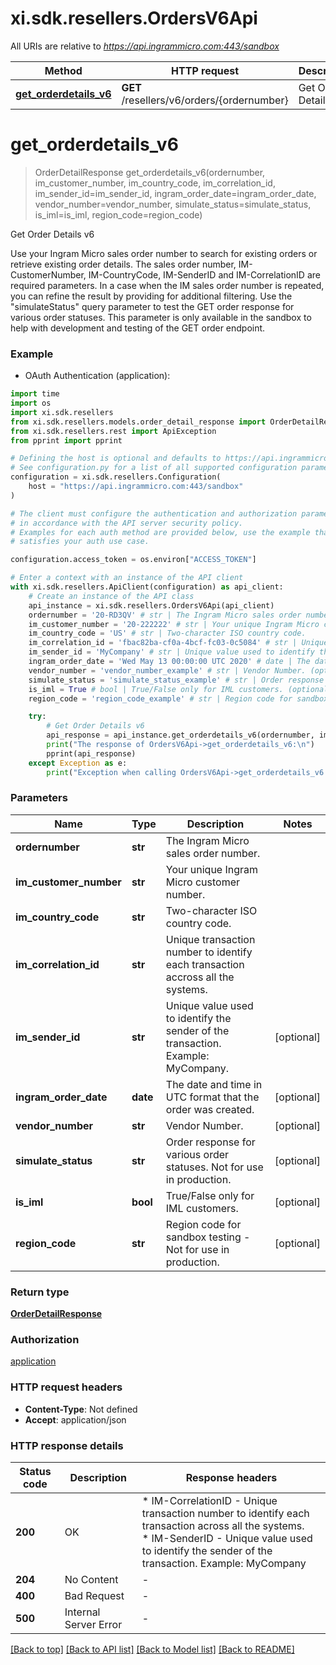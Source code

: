 # xi.sdk.resellers.OrdersV6Api

All URIs are relative to *https://api.ingrammicro.com:443/sandbox*

Method | HTTP request | Description
------------- | ------------- | -------------
[**get_orderdetails_v6**](OrdersV6Api.md#get_orderdetails_v6) | **GET** /resellers/v6/orders/{ordernumber} | Get Order Details v6


# **get_orderdetails_v6**
> OrderDetailResponse get_orderdetails_v6(ordernumber, im_customer_number, im_country_code, im_correlation_id, im_sender_id=im_sender_id, ingram_order_date=ingram_order_date, vendor_number=vendor_number, simulate_status=simulate_status, is_iml=is_iml, region_code=region_code)

Get Order Details v6

Use your Ingram Micro sales order number to search for existing orders or retrieve existing order details.  The sales order number, IM-CustomerNumber, IM-CountryCode, IM-SenderID and IM-CorrelationID are required parameters.  In a case when the IM sales order number is repeated, you can refine the result by providing for additional filtering.  Use the \"simulateStatus\" query parameter to test the GET order response for various order statuses. This parameter is only available in the sandbox to help with development and testing of the GET order endpoint.

### Example

* OAuth Authentication (application):

```python
import time
import os
import xi.sdk.resellers
from xi.sdk.resellers.models.order_detail_response import OrderDetailResponse
from xi.sdk.resellers.rest import ApiException
from pprint import pprint

# Defining the host is optional and defaults to https://api.ingrammicro.com:443/sandbox
# See configuration.py for a list of all supported configuration parameters.
configuration = xi.sdk.resellers.Configuration(
    host = "https://api.ingrammicro.com:443/sandbox"
)

# The client must configure the authentication and authorization parameters
# in accordance with the API server security policy.
# Examples for each auth method are provided below, use the example that
# satisfies your auth use case.

configuration.access_token = os.environ["ACCESS_TOKEN"]

# Enter a context with an instance of the API client
with xi.sdk.resellers.ApiClient(configuration) as api_client:
    # Create an instance of the API class
    api_instance = xi.sdk.resellers.OrdersV6Api(api_client)
    ordernumber = '20-RD3QV' # str | The Ingram Micro sales order number.
    im_customer_number = '20-222222' # str | Your unique Ingram Micro customer number.
    im_country_code = 'US' # str | Two-character ISO country code.
    im_correlation_id = 'fbac82ba-cf0a-4bcf-fc03-0c5084' # str | Unique transaction number to identify each transaction accross all the systems.
    im_sender_id = 'MyCompany' # str | Unique value used to identify the sender of the transaction. Example: MyCompany. (optional)
    ingram_order_date = 'Wed May 13 00:00:00 UTC 2020' # date | The date and time in UTC format that the order was created. (optional)
    vendor_number = 'vendor_number_example' # str | Vendor Number. (optional)
    simulate_status = 'simulate_status_example' # str | Order response for various order statuses. Not for use in production. (optional)
    is_iml = True # bool | True/False only for IML customers. (optional)
    region_code = 'region_code_example' # str | Region code for sandbox testing - Not for use in production. (optional)

    try:
        # Get Order Details v6
        api_response = api_instance.get_orderdetails_v6(ordernumber, im_customer_number, im_country_code, im_correlation_id, im_sender_id=im_sender_id, ingram_order_date=ingram_order_date, vendor_number=vendor_number, simulate_status=simulate_status, is_iml=is_iml, region_code=region_code)
        print("The response of OrdersV6Api->get_orderdetails_v6:\n")
        pprint(api_response)
    except Exception as e:
        print("Exception when calling OrdersV6Api->get_orderdetails_v6: %s\n" % e)
```



### Parameters


Name | Type | Description  | Notes
------------- | ------------- | ------------- | -------------
 **ordernumber** | **str**| The Ingram Micro sales order number. | 
 **im_customer_number** | **str**| Your unique Ingram Micro customer number. | 
 **im_country_code** | **str**| Two-character ISO country code. | 
 **im_correlation_id** | **str**| Unique transaction number to identify each transaction accross all the systems. | 
 **im_sender_id** | **str**| Unique value used to identify the sender of the transaction. Example: MyCompany. | [optional] 
 **ingram_order_date** | **date**| The date and time in UTC format that the order was created. | [optional] 
 **vendor_number** | **str**| Vendor Number. | [optional] 
 **simulate_status** | **str**| Order response for various order statuses. Not for use in production. | [optional] 
 **is_iml** | **bool**| True/False only for IML customers. | [optional] 
 **region_code** | **str**| Region code for sandbox testing - Not for use in production. | [optional] 

### Return type

[**OrderDetailResponse**](OrderDetailResponse.md)

### Authorization

[application](../README.md#application)

### HTTP request headers

 - **Content-Type**: Not defined
 - **Accept**: application/json

### HTTP response details

| Status code | Description | Response headers |
|-------------|-------------|------------------|
**200** | OK |  * IM-CorrelationID - Unique transaction number to identify each transaction across all the systems. <br>  * IM-SenderID - Unique value used to identify the sender of the transaction. Example: MyCompany <br>  |
**204** | No Content |  -  |
**400** | Bad Request |  -  |
**500** | Internal Server Error |  -  |

[[Back to top]](#) [[Back to API list]](../README.md#documentation-for-api-endpoints) [[Back to Model list]](../README.md#documentation-for-models) [[Back to README]](../README.md)

